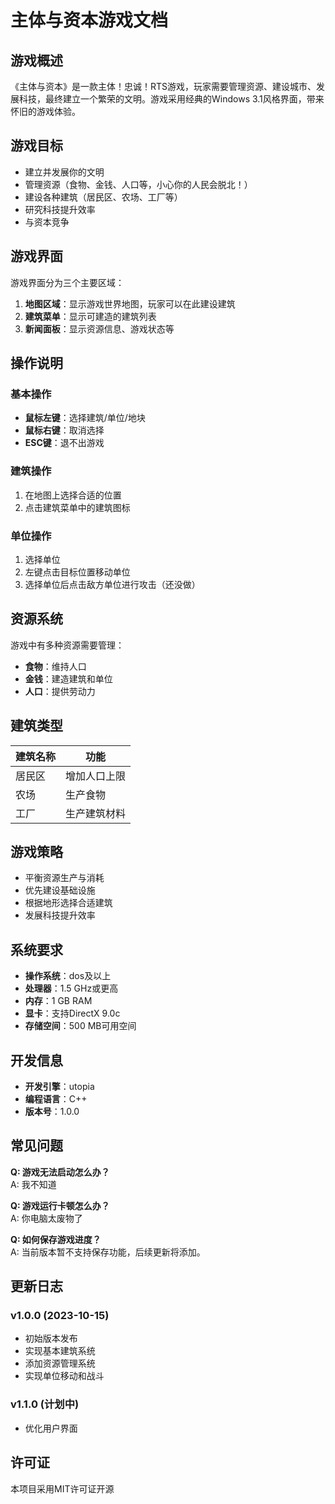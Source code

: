 # 主体与资本游戏文档

## 游戏概述
《主体与资本》是一款主体！忠诚！RTS游戏，玩家需要管理资源、建设城市、发展科技，最终建立一个繁荣的文明。游戏采用经典的Windows 3.1风格界面，带来怀旧的游戏体验。

## 游戏目标
- 建立并发展你的文明
- 管理资源（食物、金钱、人口等，小心你的人民会脱北！）
- 建设各种建筑（居民区、农场、工厂等）
- 研究科技提升效率
- 与资本竞争

## 游戏界面
游戏界面分为三个主要区域：
1. **地图区域**：显示游戏世界地图，玩家可以在此建设建筑
2. **建筑菜单**：显示可建造的建筑列表
3. **新闻面板**：显示资源信息、游戏状态等

## 操作说明
### 基本操作
- **鼠标左键**：选择建筑/单位/地块
- **鼠标右键**：取消选择
- **ESC键**：退不出游戏

### 建筑操作
1. 在地图上选择合适的位置
2. 点击建筑菜单中的建筑图标

### 单位操作
1. 选择单位
2. 左键点击目标位置移动单位
3. 选择单位后点击敌方单位进行攻击（还没做）

## 资源系统
游戏中有多种资源需要管理：
- **食物**：维持人口
- **金钱**：建造建筑和单位
- **人口**：提供劳动力

## 建筑类型
| 建筑名称 |     功能    |
|----------|-------------|
| 居民区   | 增加人口上限 |
| 农场     | 生产食物     |
| 工厂     | 生产建筑材料 |


## 游戏策略
- 平衡资源生产与消耗
- 优先建设基础设施
- 根据地形选择合适建筑
- 发展科技提升效率

## 系统要求
- **操作系统**：dos及以上
- **处理器**：1.5 GHz或更高
- **内存**：1 GB RAM
- **显卡**：支持DirectX 9.0c
- **存储空间**：500 MB可用空间

## 开发信息
- **开发引擎**：utopia
- **编程语言**：C++
- **版本号**：1.0.0

## 常见问题
**Q: 游戏无法启动怎么办？**  
A: 我不知道

**Q: 游戏运行卡顿怎么办？**  
A: 你电脑太废物了

**Q: 如何保存游戏进度？**  
A: 当前版本暂不支持保存功能，后续更新将添加。


## 更新日志
### v1.0.0 (2023-10-15)
- 初始版本发布
- 实现基本建筑系统
- 添加资源管理系统
- 实现单位移动和战斗

### v1.1.0 (计划中)
- 优化用户界面

## 许可证
本项目采用MIT许可证开源
